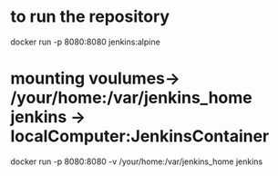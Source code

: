  # to run the repository
 docker run -p 8080:8080 jenkins:alpine

#  mounting voulumes-> /your/home:/var/jenkins_home jenkins -> localComputer:JenkinsContainer

docker run -p 8080:8080 -v /your/home:/var/jenkins_home jenkins
